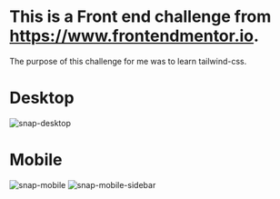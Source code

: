 # This is a Front end challenge from https://www.frontendmentor.io.

The purpose of this challenge for me was to learn tailwind-css.


# Desktop
![snap-desktop](https://user-images.githubusercontent.com/44436863/212549690-6391710a-af39-4a75-89ed-d79ff0a504ca.png)


# Mobile
![snap-mobile](https://user-images.githubusercontent.com/44436863/212549724-27b29fc7-b576-4c12-ae3d-ac0a1d505de5.png)
![snap-mobile-sidebar](https://user-images.githubusercontent.com/44436863/212549836-23c08a31-406b-4a9a-80a1-f6fa48f67411.png)
